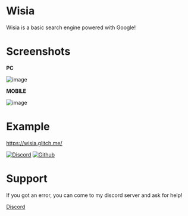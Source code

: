 # Wisia
Wisia is a basic search engine powered with Google!

# Screenshots

**PC**

![image](https://user-images.githubusercontent.com/91078294/142765995-b1c21a62-93aa-43bf-9a64-bed8594541c2.png)

**MOBILE**

![image](https://user-images.githubusercontent.com/91078294/142766094-428be64b-f333-4b2f-9a75-c5b3266c8540.png)

# Example

https://wisia.glitch.me/


[![Discord](https://img.shields.io/discord/762267257551978527?style=plastic)](https://discord.gg/EMXYEvv) [![Github](https://img.shields.io/github/followers/vsldev1409?style=social)](https://github.com/vsldev1409)

# Support

If you got an error, you can come to my discord server and ask for help!

[Discord](https://discord.gg/EMXYEvv)
